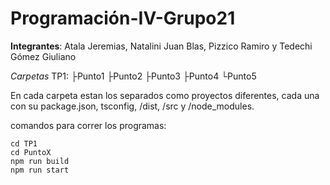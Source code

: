 ﻿# Programación-IV-Grupo21

**Integrantes**: Atala Jeremias, Natalini Juan Blas, Pizzico Ramiro y Tedechi Gómez Giuliano

*Carpetas*
TP1:
├Punto1
├Punto2
├Punto3
├Punto4
└Punto5

En cada carpeta estan los separados como proyectos diferentes, cada una con su package.json, tsconfig, /dist, /src y /node_modules.

comandos para correr los programas:

``` 
cd TP1
cd PuntoX
npm run build
npm run start 
```